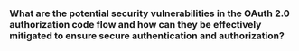 ### What are the potential security vulnerabilities in the OAuth 2.0 authorization code flow and how can they be effectively mitigated to ensure secure authentication and authorization?
